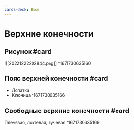 ```yaml
---
cards-deck: Base
---
```


# Верхние конечности

## Рисунок #card 
![[20221222202844.png]]
^1671730635160

## Пояс верхней конечности #card 
- Лопатка
- Ключица
^1671730635166

## Свободные верхние конечности #card 
Плечевая, локтевая, лучевая
^1671730635169
